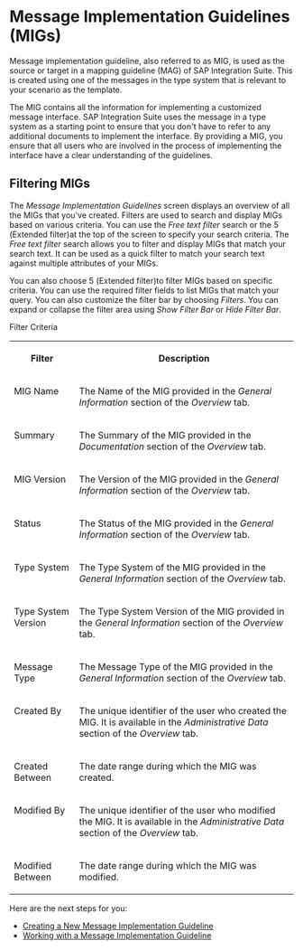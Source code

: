 <!-- loiof9f2bab3ff3a4d86863199f6531ee695 -->

<link rel="stylesheet" type="text/css" href="../css/sap-icons.css"/>

# Message Implementation Guidelines \(MIGs\)



Message implementation guideline, also referred to as MIG, is used as the source or target in a mapping guideline \(MAG\) of SAP Integration Suite. This is created using one of the messages in the type system that is relevant to your scenario as the template.

The MIG contains all the information for implementing a customized message interface. SAP Integration Suite uses the message in a type system as a starting point to ensure that you don't have to refer to any additional documents to implement the interface. By providing a MIG, you ensure that all users who are involved in the process of implementing the interface have a clear understanding of the guidelines.



<a name="loiof9f2bab3ff3a4d86863199f6531ee695__section_ejb_gxt_d4b"/>

## Filtering MIGs

The *Message Implementation Guidelines* screen displays an overview of all the MIGs that you've created. Filters are used to search and display MIGs based on various criteria. You can use the *Free text filter* search or the <span class="SAP-icons"></span> \(Extended filter\)at the top of the screen to specify your search criteria. The *Free text filter* search allows you to filter and display MIGs that match your search text. It can be used as a quick filter to match your search text against multiple attributes of your MIGs.

You can also choose <span class="SAP-icons"></span> \(Extended filter\)to filter MIGs based on specific criteria. You can use the required filter fields to list MIGs that match your query. You can also customize the filter bar by choosing *Filters*. You can expand or collapse the filter area using *Show Filter Bar* or *Hide Filter Bar*.

<a name="loiof9f2bab3ff3a4d86863199f6531ee695__table_z5s_mbt_d4b"/>Filter Criteria


<table>
<tr>
<th valign="top">

Filter



</th>
<th valign="top">

Description



</th>
</tr>
<tr>
<td valign="top">

MIG Name



</td>
<td valign="top">

The Name of the MIG provided in the *General Information* section of the *Overview* tab.



</td>
</tr>
<tr>
<td valign="top">

Summary



</td>
<td valign="top">

The Summary of the MIG provided in the *Documentation* section of the *Overview* tab.



</td>
</tr>
<tr>
<td valign="top">

MIG Version



</td>
<td valign="top">

The Version of the MIG provided in the *General Information* section of the *Overview* tab.



</td>
</tr>
<tr>
<td valign="top">

Status



</td>
<td valign="top">

The Status of the MIG provided in the *General Information* section of the *Overview* tab.



</td>
</tr>
<tr>
<td valign="top">

Type System



</td>
<td valign="top">

The Type System of the MIG provided in the *General Information* section of the *Overview* tab.



</td>
</tr>
<tr>
<td valign="top">

Type System Version



</td>
<td valign="top">

The Type System Version of the MIG provided in the *General Information* section of the *Overview* tab.



</td>
</tr>
<tr>
<td valign="top">

Message Type



</td>
<td valign="top">

The Message Type of the MIG provided in the *General Information* section of the *Overview* tab.



</td>
</tr>
<tr>
<td valign="top">

Created By



</td>
<td valign="top">

The unique identifier of the user who created the MIG. It is available in the *Administrative Data* section of the *Overview* tab.



</td>
</tr>
<tr>
<td valign="top">

Created Between



</td>
<td valign="top">

The date range during which the MIG was created.



</td>
</tr>
<tr>
<td valign="top">

Modified By



</td>
<td valign="top">

The unique identifier of the user who modified the MIG. It is available in the *Administrative Data* section of the *Overview* tab.



</td>
</tr>
<tr>
<td valign="top">

Modified Between



</td>
<td valign="top">

The date range during which the MIG was modified.



</td>
</tr>
</table>



Here are the next steps for you:

-   [Creating a New Message Implementation Guideline](creating-a-new-message-implementation-guideline-b894de0.md)
-   [Working with a Message Implementation Guideline](working-with-a-message-implementation-guideline-9d1c1df.md)

